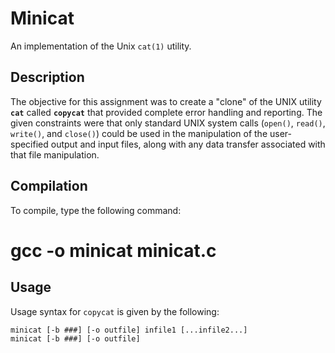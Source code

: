 Minicat
=======

An implementation of the Unix `cat(1)` utility.

## Description ##

The objective for this assignment was to create a "clone" of the UNIX utility **`cat`** called **`copycat`** that provided complete error handling and reporting.  The given constraints were that only standard UNIX system calls (`open()`, `read()`, `write()`, and `close()`) could be used in the manipulation of the user-specified output and input files, along with any data transfer associated with that file manipulation.
## Compilation ##

To compile, type the following command:

# gcc -o minicat minicat.c

## Usage ##

Usage syntax for `copycat` is given by the following:

	minicat [-b ###] [-o outfile] infile1 [...infile2...]
	minicat [-b ###] [-o outfile]
